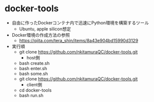 # docker-tools
- 自由に作ったDockerコンテナ内で迅速にPython環境を構築するツール
  - Ubuntu, apple silicon想定
- Docker環境の作成方法の参照
  - https://qiita.com/tera_shin/items/8a43e904bd15990d3129
- 実行順
  - git clone https://github.com/nkitamuraQC/docker-tools.git
    - host側
  - bash create.sh
  - bash enter.sh
  - bash some.sh
  - git clone https://github.com/nkitamuraQC/docker-tools.git
    - client側
  - cd docker-tools
  - bash run.sh
